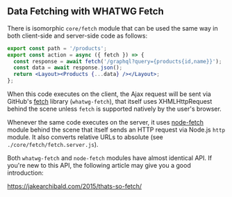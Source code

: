 ## Data Fetching with WHATWG Fetch

There is isomorphic `core/fetch` module that can be used the same way in both
client-side and server-side code as follows:

```jsx
export const path = '/products';
export const action = async ({ fetch }) => {
  const response = await fetch('/graphql?query={products{id,name}}');
  const data = await response.json();
  return <Layout><Products {...data} /></Layout>;
};
```

When this code executes on the client, the Ajax request will be sent via
GitHub's [fetch](https://github.com/github/fetch) library (`whatwg-fetch`),
that itself uses XHMLHttpRequest behind the scene unless `fetch` is supported
natively by the user's browser.

Whenever the same code executes on the server, it uses
[node-fetch](https://github.com/bitinn/node-fetch) module behind the scene that
itself sends an HTTP request via Node.js `http` module. It also converts
relative URLs to absolute (see `./core/fetch/fetch.server.js`).

Both `whatwg-fetch` and `node-fetch` modules have almost identical API. If
you're new to this API, the following article may give you a good introduction:

https://jakearchibald.com/2015/thats-so-fetch/


